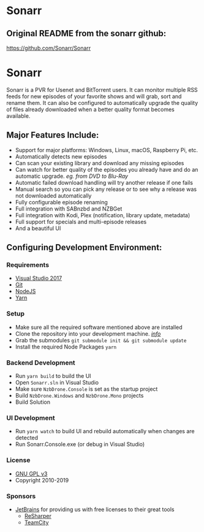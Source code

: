 # Sonarr

## Original README from the sonarr github:

https://github.com/Sonarr/Sonarr

# Sonarr

Sonarr is a PVR for Usenet and BitTorrent users. It can monitor multiple RSS feeds for new episodes of your favorite shows and will grab, sort and rename them. It can also be configured to automatically upgrade the quality of files already downloaded when a better quality format becomes available.

## Major Features Include:

- Support for major platforms: Windows, Linux, macOS, Raspberry Pi, etc.
- Automatically detects new episodes
- Can scan your existing library and download any missing episodes
- Can watch for better quality of the episodes you already have and do an automatic upgrade. _eg. from DVD to Blu-Ray_
- Automatic failed download handling will try another release if one fails
- Manual search so you can pick any release or to see why a release was not downloaded automatically
- Fully configurable episode renaming
- Full integration with SABnzbd and NZBGet
- Full integration with Kodi, Plex (notification, library update, metadata)
- Full support for specials and multi-episode releases
- And a beautiful UI

## Configuring Development Environment:

### Requirements

- [Visual Studio 2017](https://www.visualstudio.com/vs/)
- [Git](https://git-scm.com/downloads)
- [NodeJS](https://nodejs.org/en/download/)
- [Yarn](https://yarnpkg.com/)

### Setup

- Make sure all the required software mentioned above are installed
- Clone the repository into your development machine. [_info_](https://help.github.com/en/articles/working-with-forks)
- Grab the submodules `git submodule init && git submodule update`
- Install the required Node Packages `yarn`

### Backend Development

- Run `yarn build` to build the UI
- Open `Sonarr.sln` in Visual Studio
- Make sure `NzbDrone.Console` is set as the startup project
- Build `NzbDrone.Windows` and `NzbDrone.Mono` projects
- Build Solution

### UI Development

- Run `yarn watch` to build UI and rebuild automatically when changes are detected
- Run Sonarr.Console.exe (or debug in Visual Studio)

### License

- [GNU GPL v3](http://www.gnu.org/licenses/gpl.html)
- Copyright 2010-2019

### Sponsors

- [JetBrains](http://www.jetbrains.com/) for providing us with free licenses to their great tools
  - [ReSharper](http://www.jetbrains.com/resharper/)
  - [TeamCity](http://www.jetbrains.com/teamcity/)
